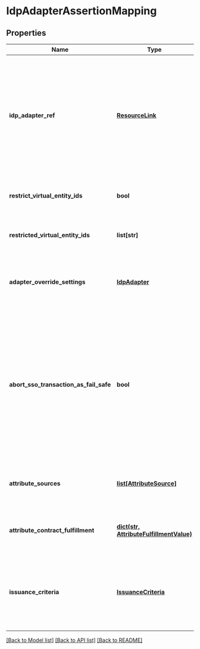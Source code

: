 # IdpAdapterAssertionMapping

## Properties
Name | Type | Description | Notes
------------ | ------------- | ------------- | -------------
**idp_adapter_ref** | [**ResourceLink**](ResourceLink.md) | Reference to the associated IdP adapter.&lt;br&gt;Note: This is ignored if adapter overrides for this mapping exists. In this case, the override&#39;s parent adapter reference is used. | 
**restrict_virtual_entity_ids** | **bool** | Restricts this mapping to specific virtual entity IDs. | [optional] 
**restricted_virtual_entity_ids** | **list[str]** | The list of virtual server IDs that this mapping is restricted to. | [optional] 
**adapter_override_settings** | [**IdpAdapter**](IdpAdapter.md) | Connection specific configuration overrides for the mapped adapter instance. | [optional] 
**abort_sso_transaction_as_fail_safe** | **bool** | If set to true, SSO transaction will be aborted as a fail-safe when the data-store&#39;s attribute mappings fail to complete the attribute contract. Otherwise, the attribute contract with default values is used. By default, this value is false. | [optional] 
**attribute_sources** | [**list[AttributeSource]**](AttributeSource.md) | A list of configured data stores to look up attributes from. | [optional] 
**attribute_contract_fulfillment** | [**dict(str, AttributeFulfillmentValue)**](AttributeFulfillmentValue.md) | A list of mappings from attribute names to their fulfillment values. | 
**issuance_criteria** | [**IssuanceCriteria**](IssuanceCriteria.md) | The issuance criteria that this transaction must meet before the corresponding attribute contract is fulfilled. | [optional] 

[[Back to Model list]](../README.md#documentation-for-models) [[Back to API list]](../README.md#documentation-for-api-endpoints) [[Back to README]](../README.md)


